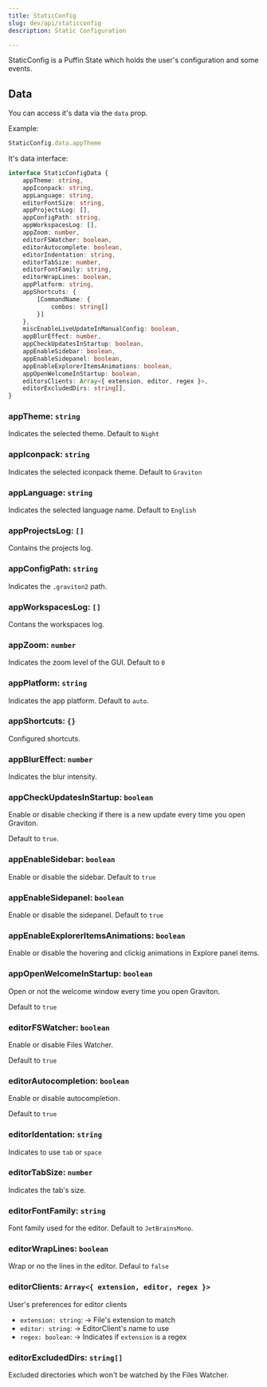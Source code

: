 ```yaml
---
title: StaticConfig
slug: dev/api/staticconfig
description: Static Configuration

---
```




StaticConfig is a Puffin State which holds the user's configuration and some events.

## Data

You can access it's data via the `data` prop.

Example:
```javascript
StaticConfig.data.appTheme
```

It's data interface:

```ts
interface StaticConfigData {
	appTheme: string,
	appIconpack: string,
	appLanguage: string,
	editorFontSize: string,
	appProjectsLog: [],
	appConfigPath: string,
	appWorkspacesLog: [],
	appZoom: number,
	editorFSWatcher: boolean,
	editorAutocomplete: boolean,
	editorIndentation: string,
	editorTabSize: number,
	editorFontFamily: string,
	editorWrapLines: boolean,
	appPlatform: string,
	appShortcuts: {
		[CommandName: { 
			combos: string[] 
		}]
	},
	miscEnableLiveUpdateInManualConfig: boolean,
	appBlurEffect: number,
	appCheckUpdatesInStartup: boolean,
	appEnableSidebar: boolean,
	appEnableSidepanel: boolean,
	appEnableExplorerItemsAnimations: boolean,
	appOpenWelcomeInStartup: boolean,
	editorsClients: Array<{ extension, editor, regex }>,
	editorExcludedDirs: string[],
}
```

### appTheme: `string`
Indicates the selected theme. Default to `Night`

### appIconpack: `string`
Indicates the selected iconpack theme. Default to `Graviton`

### appLanguage: `string`
Indicates the selected language name. Default to `English`

### appProjectsLog: `[]`
Contains the projects log.

### appConfigPath: `string`
Indicates the `.graviton2` path.

### appWorkspacesLog: `[]`
Contans the workspaces log.

### appZoom: `number`
Indicates the zoom level of the GUI. Default to `0`

### appPlatform: `string`
Indicates the app platform. Default to `auto`.

### appShortcuts: `{}`
Configured shortcuts.

### appBlurEffect: `number`
Indicates the blur intensity.

### appCheckUpdatesInStartup: `boolean`
Enable or disable checking if there is a new update every time you open Graviton.

Default to `true`.

### appEnableSidebar: `boolean`
Enable or disable the sidebar. Default to `true`

### appEnableSidepanel: `boolean`
Enable or disable the sidepanel. Default to `true`

### appEnableExplorerItemsAnimations: `boolean`
Enable or disable the hovering and clickig animations in Explore panel items.

### appOpenWelcomeInStartup: `boolean`
Open or not the welcome window every time you open Graviton.

Default to `true`

### editorFSWatcher: `boolean`
Enable or disable Files Watcher.

Default to `true`

### editorAutocompletion: `boolean`
Enable or disable autocompletion.

Default to `true`

### editorIdentation: `string`
Indicates to use `tab` or `space`

### editorTabSize: `number`
Indicates the tab's size.

### editorFontFamily: `string`
Font family used for the editor. Default to `JetBrainsMono`.

### editorWrapLines: `boolean`
Wrap or no the lines in the editor. Defaul to `false`

### editorClients: `Array<{ extension, editor, regex }>`
User's preferences for editor clients
  * `extension: string`: -> File's extension to match
  * `editor: string`: -> EditorClient's name to use
  * `regex: boolean`: -> Indicates if `extension` is a regex

### editorExcludedDirs: `string[]`
Excluded directories which won't be watched by the Files Watcher.
